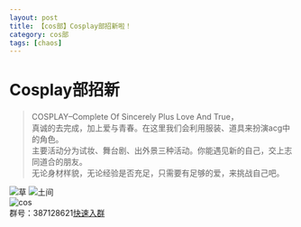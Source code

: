 ```yaml
---
layout: post
title: 【cos部】Cosplay部招新啦！
category: cos部
tags: [chaos]
---
```


# Cosplay部招新

 >COSPLAY–Complete Of Sincerely Plus Love And True，<br />
真诚的去完成，加上爱与青春。在这里我们会利用服装、道具来扮演acg中的角色。<br />
主要活动分为试妆、舞台剧、出外景三种活动。你能遇见新的自己，交上志同道合的朋友。<br />
无论身材样貌，无论经验是否充足，只需要有足够的爱，来挑战自己吧。<br />

![草](https://dev.tencent.com/u/Water_Emissary/p/pbed/git/raw/master/cos/zhaoxin/coszhaoxincaobaba.png)
![土间](https://dev.tencent.com/u/Water_Emissary/p/pbed/git/raw/master/cos/zhaoxin/coszhaoxintujian.png)
<br />
![cos](https://dev.tencent.com/u/Water_Emissary/p/pbed/git/raw/master/cos/zhaoxin/cos.png)
<br />
群号：387128621[快速入群](//shang.qq.com/wpa/qunwpa?idkey=557e5b87199a77c31945c3086a81e78d90e9297c2bd064f9c2b0d162066ee51b)
